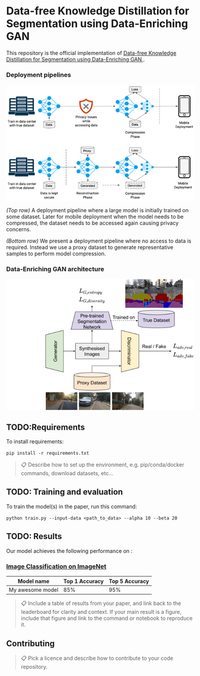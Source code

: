 # Data-free Knowledge Distillation for Segmentation using Data-Enriching GAN

This repository is the official implementation of [Data-free Knowledge Distillation for Segmentation using Data-Enriching GAN
](https://arxiv.org/abs/2030.12345). 

### Deployment pipelines

![Banner](banner.png)

*(Top row)* A deployment pipeline where a large model is initially
trained on some dataset. Later for mobile deployment when the model needs to be compressed, the
dataset needs to be accessed again causing privacy concerns. 

*(Bottom row)* We present a deployment
pipeline where no access to data is required. Instead we use a proxy dataset to generate representative
samples to perform model compression.

### Data-Enriching GAN architecture

![Architecture](DeGAN.png)

## TODO:Requirements

To install requirements:

```setup
pip install -r requirements.txt
```

>📋  Describe how to set up the environment, e.g. pip/conda/docker commands, download datasets, etc...

## TODO: Training and evaluation

To train the model(s) in the paper, run this command:

```train
python train.py --input-data <path_to_data> --alpha 10 --beta 20
```

## TODO: Results

Our model achieves the following performance on :

### [Image Classification on ImageNet](https://paperswithcode.com/sota/image-classification-on-imagenet)

| Model name         | Top 1 Accuracy  | Top 5 Accuracy |
| ------------------ |---------------- | -------------- |
| My awesome model   |     85%         |      95%       |

>📋  Include a table of results from your paper, and link back to the leaderboard for clarity and context. If your main result is a figure, include that figure and link to the command or notebook to reproduce it. 


## Contributing

>📋  Pick a licence and describe how to contribute to your code repository. 
